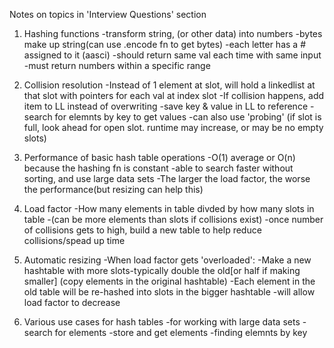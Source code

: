 Notes on topics in 'Interview Questions' section

1. Hashing functions
-transform string, (or other data) into numbers
-bytes make up string(can use .encode fn to get bytes)
-each letter has a # assigned to it (aasci)
-should return same val each time with same input
-must return numbers within a specific range


2. Collision resolution
-Instead of 1 element at slot, will hold a linkedlist at that slot with pointers for each val at index slot
-If collision happens, add item to LL instead of overwriting
-save key & value in LL to reference
-search for elemnts by key to get values
-can also use 'probing' (if slot is full, look ahead for open slot. runtime may increase, or may be no empty slots)

3. Performance of basic hash table operations
-O(1) average or O(n) because the hashing fn is constant
-able to search faster without sorting, and use large data sets
-The larger the load factor, the worse the performance(but resizing can help this)

4. Load factor
-How many elements in table divded by how many slots in table
-(can be more elements than slots if collisions exist)
-once number of collisions gets to high, build a new table to help reduce collisions/spead up time


5. Automatic resizing
-When load factor gets 'overloaded':
-Make a new hashtable with more slots-typically double the old[or half if making smaller]
(copy elements in the original hashtable)
-Each element in the old table will be re-hashed into slots in the bigger hashtable
-will allow load factor to decrease


6. Various use cases for hash tables
-for working with large data sets
-search for elements
-store and get elements
-finding elemnts by key
